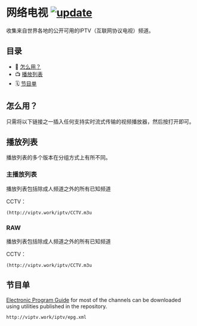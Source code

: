 # 网络电视 [![update](https://github.com/iptv-org/iptv/actions/workflows/update.yml/badge.svg)](https://github.com/iptv-org/iptv/actions/workflows/update.yml)

收集来自世界各地的公开可用的IPTV（互联网协议电视）频道。

## 目录

- 🚀 [怎么用？](#怎么用)
- 📺 [播放列表](#播放列表)
- 🗓 [节目单](#节目单)

## 怎么用？

只需将以下链接之一插入任何支持实时流式传输的视频播放器，然后按打开即可。

## 播放列表

播放列表的多个版本在分组方式上有所不同。

### 主播放列表
播放列表包括除成人频道之外的所有已知频道

CCTV：

```
(http://viptv.work/iptv/CCTV.m3u
```
### RAW
播放列表包括除成人频道之外的所有已知频道

CCTV：

```
(http://viptv.work/iptv/CCTV.m3u
```
## 节目单

[Electronic Program Guide](https://en.wikipedia.org/wiki/Electronic_program_guide) for most of the channels can be downloaded using utilities published in the  repository.

```
http://viptv.work/iptv/epg.xml
```



